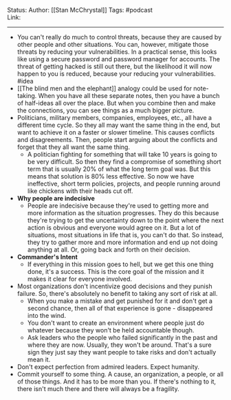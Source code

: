 Status:
Author: [[Stan McChrystal]]
Tags: #podcast  
Link:
***
- You can't really do much to control threats, because they are caused by other people and other situations. You can, however, mitigate those threats by reducing your vulnerabilities. In a practical sense, this looks like using a secure password and password manager for accounts. The threat of getting hacked is still out there, but the likelihood it will now happen to you is reduced, because your reducing your vulnerabilities. #idea 
- [[The blind men and the elephant]] analogy could be used for note-taking. When you have all these separate notes, then you have a bunch of half-ideas all over the place. But when you combine then and make the connections, you can see things as a much bigger picture.
- Politicians, military members, companies, employees, etc., all have a different time cycle. So they all may want the same thing in the end, but want to achieve it on a faster or slower timeline. This causes conflicts and disagreements. Then, people start arguing about the conflicts and forget that they all want the same thing.
	- A politician fighting for something that will take 10 years is going to be very difficult. So then they find a compromise of something short term that is usually 20% of what the long term goal was. But this means that solution is 80% less effective. So now we have ineffective, short term policies, projects, and people running around like chickens with their heads cut off. 
- **Why people are indecisive**
	- People are indecisive because they're used to getting more and more information as the situation progresses. They do this because they're trying to get the uncertainty down to the point where the next action is obvious and everyone would agree on it. But a lot of situations, most situations in life that is, you can't do that. So instead, they try to gather more and more information and end up not doing anything at all. Or, going back and forth on their decision. 
- **Commander's Intent**
	- If everything in this mission goes to hell, but we get this one thing done, it's a success. This is the core goal of the mission and it makes it clear for everyone involved. 
- Most organizations don't incentivize good decisions and they punish failure. So, there's absolutely no benefit to taking any sort of risk at all.
	- When you make a mistake and get punished for it and don't get a second chance, then all of that experience is gone - disappeared into the wind.
	- You don't want to create an environment where people just do whatever because they won't be held accountable though.
	- Ask leaders who the people who failed significantly in the past and where they are now. Usually, they won't be around. That's a sure sign they just say they want people to take risks and don't actually mean it. 
- Don't expect perfection from admired leaders. Expect humanity.
- Commit yourself to some thing. A cause, an organization, a people, or all of those things. And it has to be more than you. If there's nothing to it, there isn't much there and there will always be a fragility. 